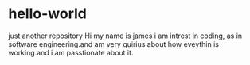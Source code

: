 # hello-world
just another repository
Hi my name is james i am intrest in coding, as in software engineering.and am very quirius about how eveythin is working.and i am passtionate about it.
